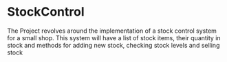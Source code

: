 # StockControl
The Project revolves around the implementation of a stock control system for a small shop. This system will have a list of stock items, their quantity in stock and methods for adding new stock, checking stock levels and selling stock
